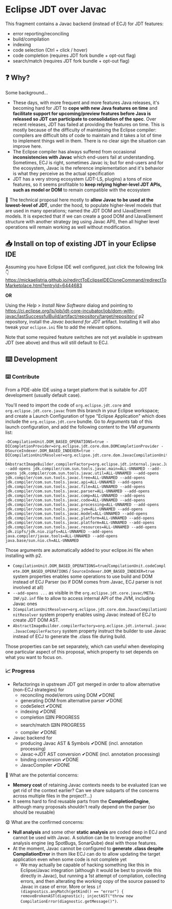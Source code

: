 # Eclipse JDT over Javac

This fragment contains a Javac backend (instead of ECJ) for JDT features:
* error reporting/reconciling
* build/compilation
* indexing
* code selection (Ctrl + click / hover)
* code completion (requires JDT fork bundle + opt-out flag)
* search/match (requires JDT fork bundle + opt-out flag)

## ❓ Why?

Some background...
* These days, with more frequent and more features Java releases, it's becoming hard for JDT to **cope with new Java features on time** and **facilitate support for upcoming/preview features before Java is released so JDT can participate to consolidation of the spec**. Over recent releases, JDT has failed at providing the features on time. This is mostly because of the difficulty of maintaining the Eclipse compiler: compilers are difficult bits of code to maintain and it takes a lot of time to implement things well in them. There is no clear sign the situation can improve here.
* The Eclipse compiler has always suffered from occasional **inconsistencies with Javac** which end-users fail at understanding. Sometimes, ECJ is right, sometimes Javac is; but for end-users and for the ecosystem, Javac is the reference implementation and it's behavior is what they perceive as the actual specification
* JDT has a very strong ecosystem (JDT-LS, plugins) a tons of nice features, so it seems profitable to **keep relying higher-level JDT APIs, such as model or DOM** to remain compatible with the ecosystem

🎯 The technical proposal here mostly to **allow Javac to be used at the lowest-level of JDT**, under the hood, to populate higher-level models that are used in many operations; named the JDT DOM and IJavaElement models. It is expected that if we can create a good DOM and IJavaElement structure with another strategy (eg using Javac API), then all higher level operations will remain working as well without modification.

## 📥 Install on top of existing JDT in your Eclipse IDE

Assuming you have Eclipse IDE well configured, just click the following link 👇 https://mickaelistria.github.io/redirctToEclipseIDECloneCommand/redirectToMarketplace.html?entryId=6444683

**OR**

Using the _Help > Install New Software_ dialog and pointing to https://ci.eclipse.org/ls/job/jdt-core-incubator/job/dom-with-javac/lastSuccessfulBuild/artifact/repository/target/repository/ p2 repository,
install the _Javac backend for JDT_ artifact. Installing it will also tweak your `eclipse.ini` file to add the relevant options.

Note that some required feature switches are not yet available in upstream JDT (see above) and thus will still default to ECJ.

## ⌨️ Development

### ⌨️ Contribute

From a PDE-able IDE using a target platform that is suitable for JDT development (usually default case).

You'll need to import the code of `org.eclipse.jdt.core` and `org.eclipse.jdt.core.javac` from this branch in your Eclipse workspace; and create a Launch Configuration of type "Eclipse Application" which does include the `org.eclipse.jdt.core` bundle. Go to _Arguments_ tab of this launch configuration, and add the following content to the _VM arguments_ list:

```
-DCompilationUnit.DOM_BASED_OPERATIONS=true -DICompletionProvider=org.eclipse.jdt.core.dom.DOMCompletionProvider -DSourceIndexer.DOM_BASED_INDEXER=true -DICompilationUnitResolver=org.eclipse.jdt.core.dom.JavacCompilationUnitResolver -DAbstractImageBuilder.compilerFactory=org.eclipse.jdt.internal.javac.JavacCompilerFactory --add-opens jdk.compiler/com.sun.tools.javac.main=ALL-UNNAMED --add-opens jdk.compiler/com.sun.tools.javac.util=ALL-UNNAMED --add-opens jdk.compiler/com.sun.tools.javac.tree=ALL-UNNAMED --add-opens jdk.compiler/com.sun.tools.javac.api=ALL-UNNAMED --add-opens jdk.compiler/com.sun.tools.javac.file=ALL-UNNAMED --add-opens jdk.compiler/com.sun.tools.javac.parser=ALL-UNNAMED --add-opens jdk.compiler/com.sun.tools.javac.comp=ALL-UNNAMED --add-opens jdk.compiler/com.sun.tools.javac.code=ALL-UNNAMED --add-opens jdk.compiler/com.sun.tools.javac.processing=ALL-UNNAMED --add-opens jdk.compiler/com.sun.tools.javac.jvm=ALL-UNNAMED --add-opens jdk.compiler/com.sun.tools.javac.model=ALL-UNNAMED --add-opens jdk.compiler/com.sun.tools.javac.platform=ALL-UNNAMED --add-opens jdk.compiler/com.sun.tools.javac.platform=ALL-UNNAMED --add-opens jdk.compiler/com.sun.tools.javac.resources=ALL-UNNAMED --add-opens jdk.zipfs/jdk.nio.zipfs=ALL-UNNAMED --add-opens java.compiler/javax.tools=ALL-UNNAMED --add-opens java.base/sun.nio.ch=ALL-UNNAMED
```

Those arguments are automatically added to your eclipse.ini file when installing with p2.

* `CompilationUnit.DOM_BASED_OPERATIONS=true`/`CompilationUnit.codeComplete.DOM_BASED_OPERATIONS` / `SourceIndexer.DOM_BASED_INDEXER=true` system properties enables some operations to use build and DOM instead of ECJ Parser (so if DOM comes from Javac, ECJ parser is not involved at all)
* `--add-opens ...` as visible in the `org.eclipse.jdt.core.javac/META-INF/p2.inf` file to allow to access internal API of the JVM, including Javac ones
* `ICompilationUnitResolver=org.eclipse.jdt.core.dom.JavacCompilationUnitResolver` system property enables using Javac instead of ECJ to create JDT DOM AST.
* `AbstractImageBuilder.compilerFactory=org.eclipse.jdt.internal.javac.JavacCompilerFactory` system property instruct the builder to use Javac instead of ECJ to generate the .class file during build.

Those properties can be set separately, which can useful when developing one particular aspect of this proposal, which property to set depends on what you want to focus on.

### 📈 Progress

* Refactorings in upstream JDT got merged in order to allow alternative (non-ECJ strategies) for
  * reconciling model/errors using DOM ✔DONE
  * generating DOM from alternative parser ✔DONE
  * codeSelect ✔DONE
  * indexing ✔DONE
  * completion ⌨️IN PROGRESS
  * search/match ⌨️IN PROGRESS
  * compiler ✔DONE
* Javac backend for
  * producing Javac AST & Symbols ✔DONE (incl. annotation processing)
  * Javac->JDT AST conversion ✔DONE (incl. annotation processing)
  * binding conversion ✔DONE
  * JavacCompiler ✔DONE


🤔 What are the potential concerns:
* **Memory cost** of retaining Javac contexts needs to be evaluated (can we get rid of the context earlier? Can we share subparts of the concerns across multiple files in the project?...)
* It seems hard to find reusable parts from the **CompletionEngine**, although many proposals shouldn't really depend on the parser (so should be reusable)


😧 What are the confirmed concerns:
* **Null analysis** and some other **static analysis** are coded deep in ECJ and cannot be used with Javac. A solution can be to leverage another analysis engine (eg SpotBugs, SonarQube) deal with those features.
* At the moment, Javac cannot be configured to **generate .class despite CompilationError** in them like ECJ can do to allow updating the target application even when some code is not complete yet
  * We may actually be capable of hacking something like this in Eclipse/Javac integration (although it would be best to provide this directly in Javac), but running a 1st attempt of compilation, collecting errors, and then alterating the working copy of the source passed to Javac in case of error. More or less `if (diagnostics.anyMatch(getKind() == "error") { removeBrokenAST(diagnostic); injectAST("throw new CompilationError(diagnostic.getMessage()")`.
